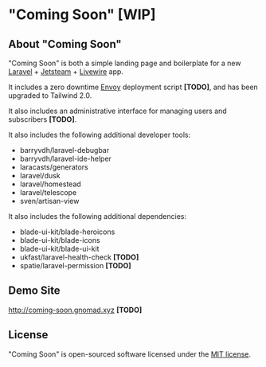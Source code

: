 # "Coming Soon" **[WIP]**

## About "Coming Soon"

"Coming Soon" is both a simple landing page and boilerplate for a new [Laravel](https://laravel.com) +
[Jetsteam](https://jetstream.laravel.com) +
[Livewire](https://laravel-livewire.com/) app.

It includes a zero downtime [Envoy](https://laravel.com/docs/envoy) deployment script **[TODO]**, and has been upgraded
to Tailwind 2.0.

It also includes an administrative interface for managing users and subscribers **[TODO]**.

It also includes the following additional developer tools:

* barryvdh/laravel-debugbar
* barryvdh/laravel-ide-helper
* laracasts/generators
* laravel/dusk
* laravel/homestead
* laravel/telescope
* sven/artisan-view

It also includes the following additional dependencies:

* blade-ui-kit/blade-heroicons
* blade-ui-kit/blade-icons
* blade-ui-kit/blade-ui-kit
* ukfast/laravel-health-check **[TODO]**
* spatie/laravel-permission **[TODO]**

## Demo Site

http://coming-soon.gnomad.xyz **[TODO]**

## License

"Coming Soon" is open-sourced software licensed under the [MIT license](https://opensource.org/licenses/MIT).
